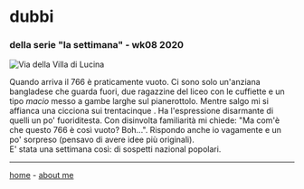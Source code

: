# dubbi   
### della serie "la settimana" - wk08 2020  

![](https://drive.google.com/uc?id=1gbIs9HFZgQJPTcchwUmHY6GtZBKeAnqH "Via della Villa di Lucina")  

Quando arriva il 766 è praticamente vuoto. Ci sono solo un'anziana bangladese che guarda fuori, due ragazzine del liceo con le cuffiette e un tipo *macio* messo a gambe larghe sul pianerottolo. Mentre salgo mi si affianca una cicciona sui trentacinque . Ha l'espressione disarmante di quelli un po' fuoriditesta. Con disinvolta familiarità mi chiede: "Ma com'è che questo 766 è così vuoto? Boh...".  Rispondo anche io vagamente e un po' sorpreso (pensavo di avere idee più originali).  
E' stata una settimana così: di sospetti nazional popolari.   
  
---  
[home](/index.md) - [about me](/aboutme.md)
